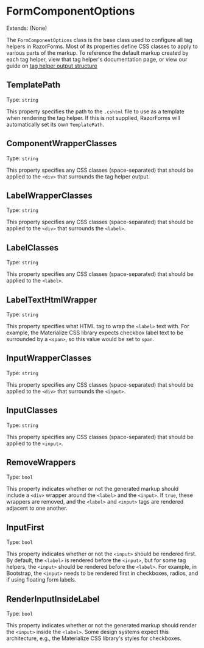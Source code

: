 # FormComponentOptions
Extends: (None)

The `FormComponentOptions` class is the base class used to configure all tag helpers in RazorForms. Most of its properties define CSS classes to apply to various parts of the markup. To reference the default markup created by each tag helper, view that tag helper's documentation page, or view our guide on [tag helper output structure](/docs/guides/output-structure)

## TemplatePath
Type: `string`

This property specifies the path to the `.cshtml` file to use as a template when rendering the tag helper. If this is not supplied, RazorForms will automatically set its own `TemplatePath`.

## ComponentWrapperClasses
Type: `string`

This property specifies any CSS classes (space-separated) that should be applied to the `<div>` that surrounds the tag helper output.

## LabelWrapperClasses
Type: `string`

This property specifies any CSS classes (space-separated) that should be applied to the `<div>` that surrounds the `<label>`.

## LabelClasses
Type: `string`

This property specifies any CSS classes (space-separated) that should be applied to the `<label>`.

## LabelTextHtmlWrapper
Type: `string`

This property specifies what HTML tag to wrap the `<label>` text with. For example, the Materialize CSS library expects checkbox label text to be surrounded by a `<span>`, so this value would be set to `span`.

## InputWrapperClasses
Type: `string`

This property specifies any CSS classes (space-separated) that should be applied to the `<div>` that surrounds the `<input>`.

## InputClasses
Type: `string`

This property specifies any CSS classes (space-separated) that should be applied to the `<input>`.

## RemoveWrappers
Type: `bool`

This property indicates whether or not the generated markup should include a `<div>` wrapper around the `<label>` and the `<input>`. If `true`, these wrappers are removed, and the `<label>` and `<input>` tags are rendered adjacent to one another.

## InputFirst
Type: `bool`

This property indicates whether or not the `<input>` should be rendered first. By default, the `<label>` is rendered before the `<input>`, but for some tag helpers, the `<input>` should be rendered before the `<label>`. For example, in Bootstrap, the `<input>` needs to be rendered first in checkboxes, radios, and if using floating form labels.

## RenderInputInsideLabel
Type: `bool`

This property indicates whether or not the generated markup should render the `<input>` inside the `<label>`. Some design systems expect this architecture, e.g., the Materialize CSS library's styles for checkboxes.